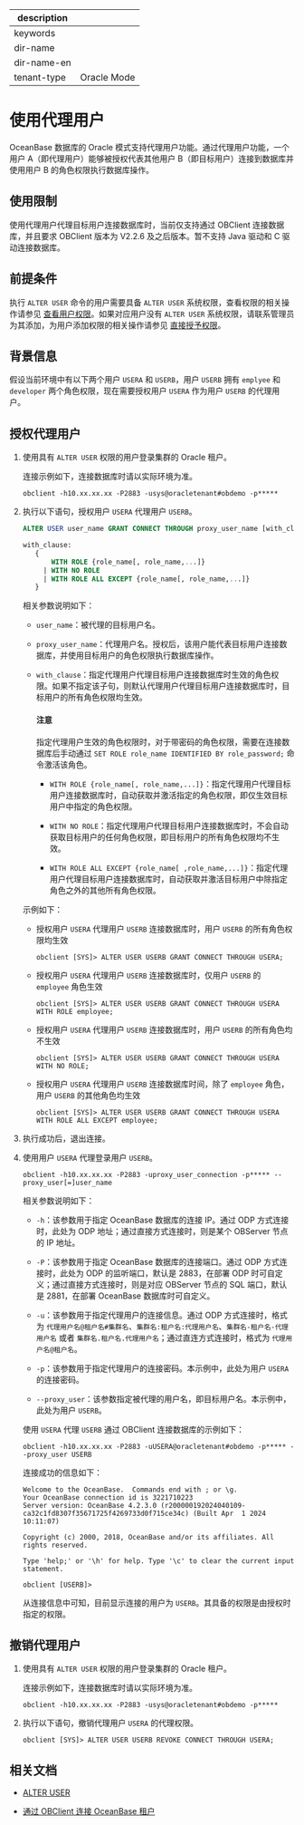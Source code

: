 |description||
|---|---|
|keywords||
|dir-name||
|dir-name-en||
|tenant-type|Oracle Mode|

# 使用代理用户

OceanBase 数据库的 Oracle 模式支持代理用户功能。通过代理用户功能，一个用户 A（即代理用户）能够被授权代表其他用户 B（即目标用户）连接到数据库并使用用户 B 的角色权限执行数据库操作。

## 使用限制

使用代理用户代理目标用户连接数据库时，当前仅支持通过 OBClient 连接数据库，并且要求 OBClient 版本为 V2.2.6 及之后版本。暂不支持 Java 驱动和 C 驱动连接数据库。

## 前提条件

执行 `ALTER USER` 命令的用户需要具备 `ALTER USER` 系统权限，查看权限的相关操作请参见 [查看用户权限](../300.permission-of-oracle-mode/600.view-user-permissions-of-oracle-mode.md)。如果对应用户没有 `ALTER USER` 系统权限，请联系管理员为其添加，为用户添加权限的相关操作请参见 [直接授予权限](../300.permission-of-oracle-mode/200.authority-of-oracle-mode.md)。

## 背景信息

假设当前环境中有以下两个用户 `USERA` 和 `USERB`，用户 `USERB` 拥有 `emplyee` 和 `developer` 两个角色权限，现在需要授权用户 `USERA` 作为用户 `USERB` 的代理用户。

## 授权代理用户

1. 使用具有 `ALTER USER` 权限的用户登录集群的 Oracle 租户。

   连接示例如下，连接数据库时请以实际环境为准。

   ```shell
   obclient -h10.xx.xx.xx -P2883 -usys@oracletenant#obdemo -p*****
   ```

2. 执行以下语句，授权用户 `USERA` 代理用户 `USERB`。

   ```sql
   ALTER USER user_name GRANT CONNECT THROUGH proxy_user_name [with_clause];

   with_clause:
      {
          WITH ROLE {role_name[, role_name,...]}
        | WITH NO ROLE 
        | WITH ROLE ALL EXCEPT {role_name[, role_name,...]}
      }
   ```

   相关参数说明如下：

   * `user_name`：被代理的目标用户名。

   * `proxy_user_name`：代理用户名。授权后，该用户能代表目标用户连接数据库，并使用目标用户的角色权限执行数据库操作。

   * `with_clause`：指定代理用户代理目标用户连接数据库时生效的角色权限。如果不指定该子句，则默认代理用户代理目标用户连接数据库时，目标用户的所有角色权限均生效。

      <main id="notice" type='notice'>
      <h4>注意</h4>
      <p>指定代理用户生效的角色权限时，对于带密码的角色权限，需要在连接数据库后手动通过 <code>SET ROLE role_name IDENTIFIED BY role_password;</code> 命令激活该角色。</p>
      </main>      

      * `WITH ROLE {role_name[, role_name,...]}`：指定代理用户代理目标用户连接数据库时，自动获取并激活指定的角色权限，即仅生效目标用户中指定的角色权限。

      * `WITH NO ROLE`：指定代理用户代理目标用户连接数据库时，不会自动获取目标用户的任何角色权限，即目标用户的所有角色权限均不生效。

      * `WITH ROLE ALL EXCEPT {role_name[ ,role_name,...]}`：指定代理用户代理目标用户连接数据库时，自动获取并激活目标用户中除指定角色之外的其他所有角色权限。

   示例如下：

   * 授权用户 `USERA` 代理用户 `USERB` 连接数据库时，用户 `USERB` 的所有角色权限均生效

      ```shell
      obclient [SYS]> ALTER USER USERB GRANT CONNECT THROUGH USERA;
      ```   

   * 授权用户 `USERA` 代理用户 `USERB` 连接数据库时，仅用户 `USERB` 的 `employee` 角色生效

      ```shell
      obclient [SYS]> ALTER USER USERB GRANT CONNECT THROUGH USERA WITH ROLE employee;
      ```   

   * 授权用户 `USERA` 代理用户 `USERB` 连接数据库时，用户 `USERB` 的所有角色均不生效

      ```shell
      obclient [SYS]> ALTER USER USERB GRANT CONNECT THROUGH USERA WITH NO ROLE;
      ```   

   * 授权用户 `USERA` 代理用户 `USERB` 连接数据库时间，除了 `employee` 角色，用户 `USERB` 的其他角色均生效

      ```shell
      obclient [SYS]> ALTER USER USERB GRANT CONNECT THROUGH USERA WITH ROLE ALL EXCEPT employee;
      ```   

3. 执行成功后，退出连接。

4. 使用用户 `USERA` 代理登录用户 `USERB`。

   ```shell
   obclient -h10.xx.xx.xx -P2883 -uproxy_user_connection -p***** --proxy_user[=]user_name 
   ```
   
   相关参数说明如下：

   * `-h`：该参数用于指定 OceanBase 数据库的连接 IP。通过 ODP 方式连接时，此处为 ODP 地址；通过直接方式连接时，则是某个 OBServer 节点的 IP 地址。

   * `-P`：该参数用于指定 OceanBase 数据库的连接端口。通过 ODP 方式连接时，此处为 ODP 的监听端口，默认是 2883，在部署 ODP 时可自定义；通过直接方式连接时，则是对应 OBServer 节点的 SQL 端口，默认是 2881，在部署 OceanBase 数据库时可自定义。

   * `-u`：该参数用于指定代理用户的连接信息。通过 ODP 方式连接时，格式为 `代理用户名@租户名#集群名`、`集群名:租户名:代理用户名`、`集群名-租户名-代理用户名` 或者 `集群名.租户名.代理用户名`；通过直连方式连接时，格式为 `代理用户名@租户名`。

   * `-p`：该参数用于指定代理用户的连接密码。本示例中，此处为用户 `USERA` 的连接密码。
   
   * `--proxy_user`：该参数指定被代理的用户名，即目标用户名。本示例中，此处为用户 `USERB`。

   使用 `USERA` 代理 `USERB` 通过 OBClient 连接数据库的示例如下：

   ```shell
   obclient -h10.xx.xx.xx -P2883 -uUSERA@oracletenant#obdemo -p***** --proxy_user USERB 
   ```

   连接成功的信息如下：

   ```shell
   Welcome to the OceanBase.  Commands end with ; or \g.
   Your OceanBase connection id is 3221710223
   Server version: OceanBase 4.2.3.0 (r200000192024040109-ca32c1fd8307f35671725f4269733d0f715ce34c) (Built Apr  1 2024 10:11:07)

   Copyright (c) 2000, 2018, OceanBase and/or its affiliates. All rights reserved.

   Type 'help;' or '\h' for help. Type '\c' to clear the current input statement.

   obclient [USERB]>
   ```

   从连接信息中可知，目前显示连接的用户为 `USERB`。其具备的权限是由授权时指定的权限。

## 撤销代理用户

1. 使用具有 `ALTER USER` 权限的用户登录集群的 Oracle 租户。

   连接示例如下，连接数据库时请以实际环境为准。

   ```shell
   obclient -h10.xx.xx.xx -P2883 -usys@oracletenant#obdemo -p*****
   ```

2. 执行以下语句，撤销代理用户 `USERA` 的代理权限。

   ```shell
   obclient [SYS]> ALTER USER USERB REVOKE CONNECT THROUGH USERA;
   ```

## 相关文档

* [ALTER USER](../../../../../700.reference/500.sql-reference/100.sql-syntax/300.common-tenant-of-oracle-mode/900.sql-statement-of-oracle-mode/100.ddl-of-oracle-mode/1200.alter-user-of-oracle-mode.md)

* [通过 OBClient 连接 OceanBase 租户](../../../../../300.develop/200.application-development-of-oracle-mode/100.connect-to-oceanbase-database-of-oracle-mode/200.connect-to-an-oceanbase-tenant-by-using-obclient-of-oracle-mode.md)

